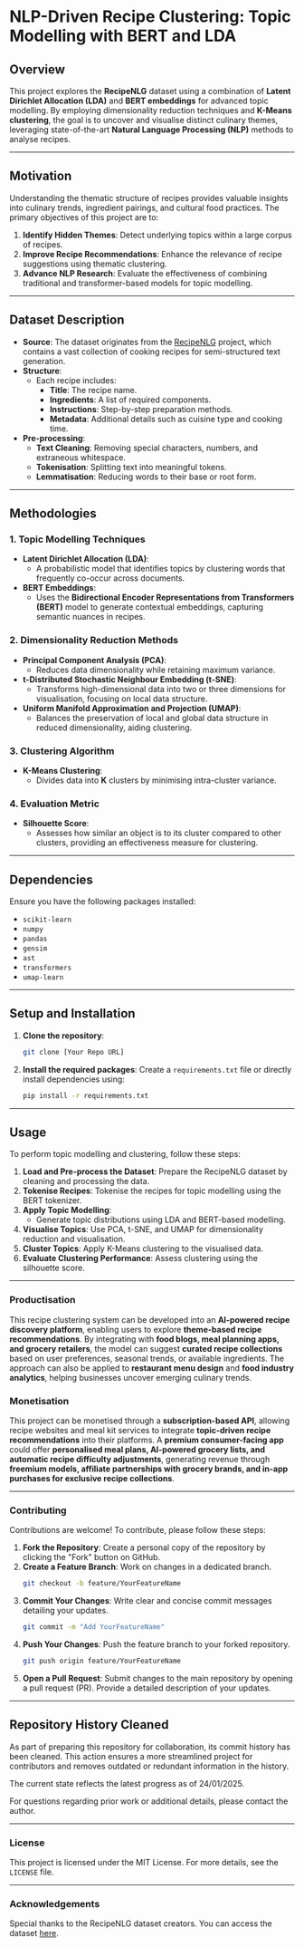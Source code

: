 # NLP-Driven Recipe Clustering: Topic Modelling with BERT and LDA

## **Overview**
This project explores the **RecipeNLG** dataset using a combination of **Latent Dirichlet Allocation (LDA)** and **BERT embeddings** for advanced topic modelling. By employing dimensionality reduction techniques and **K-Means clustering**, the goal is to uncover and visualise distinct culinary themes, leveraging state-of-the-art **Natural Language Processing (NLP)** methods to analyse recipes.

---

## **Motivation**
Understanding the thematic structure of recipes provides valuable insights into culinary trends, ingredient pairings, and cultural food practices. The primary objectives of this project are to:

1. **Identify Hidden Themes**: Detect underlying topics within a large corpus of recipes.
2. **Improve Recipe Recommendations**: Enhance the relevance of recipe suggestions using thematic clustering.
3. **Advance NLP Research**: Evaluate the effectiveness of combining traditional and transformer-based models for topic modelling.

---

## **Dataset Description**

- **Source**: The dataset originates from the [RecipeNLG](https://recipenlg.cs.put.poznan.pl) project, which contains a vast collection of cooking recipes for semi-structured text generation.
- **Structure**:
  - Each recipe includes:
    - **Title**: The recipe name.
    - **Ingredients**: A list of required components.
    - **Instructions**: Step-by-step preparation methods.
    - **Metadata**: Additional details such as cuisine type and cooking time.
- **Pre-processing**:
  - **Text Cleaning**: Removing special characters, numbers, and extraneous whitespace.
  - **Tokenisation**: Splitting text into meaningful tokens.
  - **Lemmatisation**: Reducing words to their base or root form.

---

## **Methodologies**

### **1. Topic Modelling Techniques**

- **Latent Dirichlet Allocation (LDA)**:
  - A probabilistic model that identifies topics by clustering words that frequently co-occur across documents.
- **BERT Embeddings**:
  - Uses the **Bidirectional Encoder Representations from Transformers (BERT)** model to generate contextual embeddings, capturing semantic nuances in recipes.

### **2. Dimensionality Reduction Methods**

- **Principal Component Analysis (PCA)**:
  - Reduces data dimensionality while retaining maximum variance.
- **t-Distributed Stochastic Neighbour Embedding (t-SNE)**:
  - Transforms high-dimensional data into two or three dimensions for visualisation, focusing on local data structure.
- **Uniform Manifold Approximation and Projection (UMAP)**:
  - Balances the preservation of local and global data structure in reduced dimensionality, aiding clustering.

### **3. Clustering Algorithm**

- **K-Means Clustering**:
  - Divides data into **K** clusters by minimising intra-cluster variance.

### **4. Evaluation Metric**

- **Silhouette Score**:
  - Assesses how similar an object is to its cluster compared to other clusters, providing an effectiveness measure for clustering.

---

## **Dependencies**

Ensure you have the following packages installed:

- `scikit-learn`
- `numpy`
- `pandas`
- `gensim`
- `ast`
- `transformers`
- `umap-learn`

---

## **Setup and Installation**

1. **Clone the repository**:
    ```bash
    git clone [Your Repo URL]
    ```

2. **Install the required packages**:
    Create a `requirements.txt` file or directly install dependencies using:
    ```bash
    pip install -r requirements.txt
    ```

---

## **Usage**

To perform topic modelling and clustering, follow these steps:

1. **Load and Pre-process the Dataset**: Prepare the RecipeNLG dataset by cleaning and processing the data.
2. **Tokenise Recipes**: Tokenise the recipes for topic modelling using the BERT tokenizer.
3. **Apply Topic Modelling**:
   - Generate topic distributions using LDA and BERT-based modelling.
4. **Visualise Topics**: Use PCA, t-SNE, and UMAP for dimensionality reduction and visualisation.
5. **Cluster Topics**: Apply K-Means clustering to the visualised data.
6. **Evaluate Clustering Performance**: Assess clustering using the silhouette score.

---

### Productisation  
This recipe clustering system can be developed into an **AI-powered recipe discovery platform**, enabling users to explore **theme-based recipe recommendations**. By integrating with **food blogs, meal planning apps, and grocery retailers**, the model can suggest **curated recipe collections** based on user preferences, seasonal trends, or available ingredients. The approach can also be applied to **restaurant menu design** and **food industry analytics**, helping businesses uncover emerging culinary trends.

### Monetisation  
This project can be monetised through a **subscription-based API**, allowing recipe websites and meal kit services to integrate **topic-driven recipe recommendations** into their platforms. A **premium consumer-facing app** could offer **personalised meal plans, AI-powered grocery lists, and automatic recipe difficulty adjustments**, generating revenue through **freemium models, affiliate partnerships with grocery brands, and in-app purchases for exclusive recipe collections**.

---

### **Contributing**

Contributions are welcome! To contribute, please follow these steps:

1. **Fork the Repository**: Create a personal copy of the repository by clicking the "Fork" button on GitHub.
2. **Create a Feature Branch**: Work on changes in a dedicated branch.
    ```bash
    git checkout -b feature/YourFeatureName
    ```
3. **Commit Your Changes**: Write clear and concise commit messages detailing your updates.
    ```bash
    git commit -m "Add YourFeatureName"
    ```
4. **Push Your Changes**: Push the feature branch to your forked repository.
    ```bash
    git push origin feature/YourFeatureName
    ```
5. **Open a Pull Request**: Submit changes to the main repository by opening a pull request (PR). Provide a detailed description of your updates.

---
## Repository History Cleaned

As part of preparing this repository for collaboration, its commit history has been cleaned. This action ensures a more streamlined project for contributors and removes outdated or redundant information in the history. 

The current state reflects the latest progress as of 24/01/2025.

For questions regarding prior work or additional details, please contact the author.

---


### **License**

This project is licensed under the MIT License. For more details, see the `LICENSE` file.

---

### **Acknowledgements**

Special thanks to the RecipeNLG dataset creators. You can access the dataset [here](https://recipenlg.cs.put.poznan.pl/dataset).





